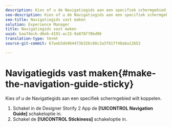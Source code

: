 ```yaml
---
description: Kies of u de Navigatiegids aan een specifiek schermgebied wilt koppelen.
seo-description: Kies of u de Navigatiegids aan een specifiek schermgebied wilt koppelen.
seo-title: Navigatiegids vast maken
solution: Experience Manager
title: Navigatiegids vast maken
uuid: baa74ecb-d6eb-4191-ac15-9a878f70bd96
translation-type: tm+mt
source-git-commit: 67aeb3de964473b326c88c3a3f81ff48a6a12652

---
```



# Navigatiegids vast maken{#make-the-navigation-guide-sticky}

Kies of u de Navigatiegids aan een specifiek schermgebied wilt koppelen.

1. Schakel in de Designer Storify 2 App de **[!UICONTROL Navigation Guide]** schakeloptie in.
1. Schakel de **[!UICONTROL Stickiness]** schakeloptie in.
